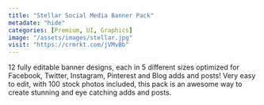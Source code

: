```yaml
---
title: "Stellar Social Media Banner Pack"
metadate: "hide"
categories: [Premium, UI, Graphics]
image: "/assets/images/stellar.jpg"
visit: "https://crmrkt.com/jVMvBb"
---
```


12 fully editable banner designs, each in 5 different sizes optimized for Facebook, Twitter, Instagram, Pinterest and Blog adds and posts! Very easy to edit, with 100 stock photos included, this pack is an awesome way to create stunning and eye catching adds and posts.

